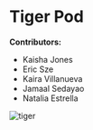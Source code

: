 # Tiger Pod

**Contributors:**
- Kaisha Jones
- Eric Sze
- Kaira Villanueva 
- Jamaal Sedayao
- Natalia Estrella


![tiger](http://media0.giphy.com/media/xkdUsgFwboNoY/giphy.gif)
